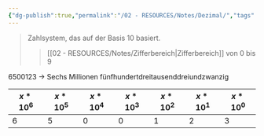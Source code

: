 ```yaml
---
{"dg-publish":true,"permalink":"/02 - RESOURCES/Notes/Dezimal/","tags":["mathe"],"noteIcon":"","updated":"2024-07-29T19:30:03.184+02:00"}
---
```


>Zahlsystem, das auf der Basis 10 basiert.
>> [[02 - RESOURCES/Notes/Zifferbereich\|Zifferbereich]] von 0 bis 9

6500123 -> Sechs Millionen fünfhundertdreitausenddreiundzwanzig

| $x*10^{6}$ | $x*10^{5}$ | $x*10^{4}$ | $x*10^{3}$ | $x*10^{2}$ | $x*10^{1}$ | $x*10^{0}$ |
| ---------- | ---------- | ---------- | ---------- | ---------- | ---------- | ---------- |
| 6          | 5          | 0          | 0          | 1          | 2          | 3          |
